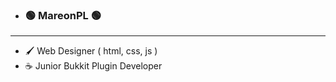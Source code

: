 - ### 🟢 MareonPL 🟢 

***

- 🖌️ Web Designer ( html, css, js )
- ☕ Junior Bukkit Plugin Developer

<!---
Pierwszy plik README.md
--->
